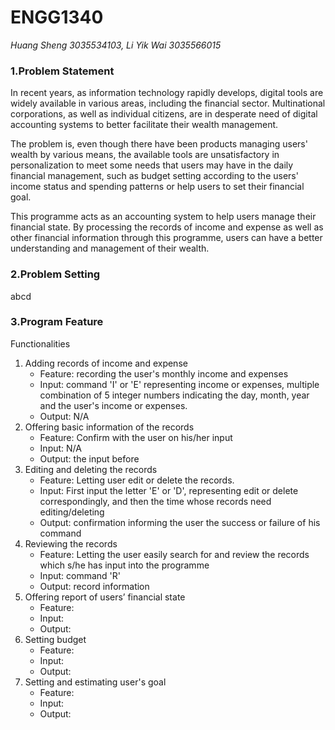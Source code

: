 # __ENGG1340__
*Huang Sheng 3035534103, Li Yik Wai 3035566015*

### **1.Problem Statement**
  In recent years, as information technology rapidly develops, digital tools are widely available in various areas, including the financial sector. Multinational corporations, as well as individual citizens, are in desperate need of digital accounting systems to better facilitate their wealth management. 

  The problem is, even though there have been products managing users' wealth by various means, the available tools are unsatisfactory in personalization to meet some needs that users may have in the daily financial management, such as budget setting according to the users' income status and spending patterns or help users to set their financial goal. 

  This programme acts as an accounting system to help users manage their financial state. By processing the records of income and expense as well as other financial information through this programme, users can have a better understanding and management of their wealth. 
  
### **2.Problem Setting**
  abcd

### **3.Program Feature**
  Functionalities
  1. Adding records of income and expense
     - Feature: recording the user's monthly income and expenses
     - Input: command 'I' or 'E' representing income or expenses, multiple combination of 5 integer numbers indicating the day, month, year and the user's income or expenses.
     - Output: N/A
  2. Offering basic information of the records
     - Feature: Confirm with the user on his/her input
     - Input: N/A
     - Output: the input before
  3. Editing and deleting the records 
     - Feature: Letting user edit or delete the records.
     - Input: First input the letter 'E' or 'D', representing edit or delete correspondingly, and then the time whose records need editing/deleting
     - Output: confirmation informing the user the success or failure of his command
  4. Reviewing the records
     - Feature: Letting the user easily search for and review the records which s/he has input into the programme
     - Input: command 'R'
     - Output: record information
  5. Offering report of users’ financial state
     - Feature:
     - Input:
     - Output:
  6. Setting budget
     - Feature:
     - Input:
     - Output:
  7. Setting and estimating user's goal
     - Feature:
     - Input:
     - Output:
